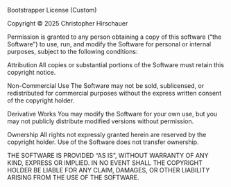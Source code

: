 Bootstrapper License (Custom)

Copyright © 2025 Christopher Hirschauer

Permission is granted to any person obtaining a copy of this software (“the Software”) to use, run, and modify the Software for personal or internal purposes, subject to the following conditions:

Attribution
All copies or substantial portions of the Software must retain this copyright notice.

Non-Commercial Use
The Software may not be sold, sublicensed, or redistributed for commercial purposes without the express written consent of the copyright holder.

Derivative Works
You may modify the Software for your own use, but you may not publicly distribute modified versions without permission.

Ownership
All rights not expressly granted herein are reserved by the copyright holder. Use of the Software does not transfer ownership.

THE SOFTWARE IS PROVIDED “AS IS”, WITHOUT WARRANTY OF ANY KIND, EXPRESS OR IMPLIED. IN NO EVENT SHALL THE COPYRIGHT HOLDER BE LIABLE FOR ANY CLAIM, DAMAGES, OR OTHER LIABILITY ARISING FROM THE USE OF THE SOFTWARE.
